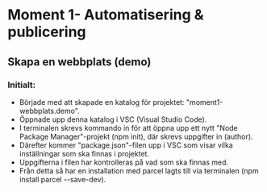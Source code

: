 # Moment 1- Automatisering & publicering
## Skapa en webbplats (demo)

### Initialt:
- Började med att skapade en katalog för projektet: "moment1-webbplats.demo".
- Öppnade upp denna katalog i VSC (Visual Studio Code).
- I terminalen skrevs kommando in för att öppna upp ett nytt "Node Package Manager"-projekt (npm init), där skrevs uppgifter in (author). 
- Därefter kommer "package.json"-filen upp i VSC som visar vilka inställningar som ska finnas i projektet. 
- Uppgifterna i filen har kontrolleras på vad som ska finnas med. 
- Från detta så har en installation med parcel lagts till via terminalen (npm install parcel --save-dev).